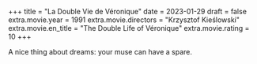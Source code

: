 +++
title = "La Double Vie de Véronique"
date = 2023-01-29
draft = false
extra.movie.year = 1991
extra.movie.directors = "Krzysztof Kieślowski"
extra.movie.en_title = "The Double Life of Véronique"
extra.movie.rating = 10
+++

A nice thing about dreams: your muse can have a spare.<!-- more -->